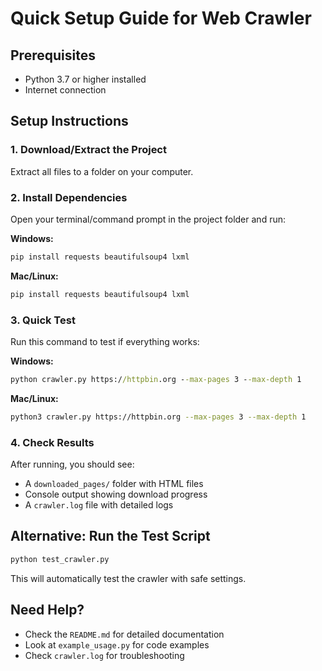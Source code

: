 # Quick Setup Guide for Web Crawler

## Prerequisites
- Python 3.7 or higher installed
- Internet connection

## Setup Instructions

### 1. Download/Extract the Project
Extract all files to a folder on your computer.

### 2. Install Dependencies
Open your terminal/command prompt in the project folder and run:

**Windows:**
```cmd
pip install requests beautifulsoup4 lxml
```

**Mac/Linux:**
```bash
pip install requests beautifulsoup4 lxml
```

### 3. Quick Test
Run this command to test if everything works:

**Windows:**
```cmd
python crawler.py https://httpbin.org --max-pages 3 --max-depth 1
```

**Mac/Linux:**
```bash
python3 crawler.py https://httpbin.org --max-pages 3 --max-depth 1
```

### 4. Check Results
After running, you should see:
- A `downloaded_pages/` folder with HTML files
- Console output showing download progress
- A `crawler.log` file with detailed logs

## Alternative: Run the Test Script
```cmd
python test_crawler.py
```

This will automatically test the crawler with safe settings.

## Need Help?
- Check the `README.md` for detailed documentation
- Look at `example_usage.py` for code examples
- Check `crawler.log` for troubleshooting